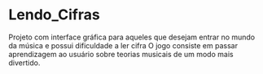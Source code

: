 # Lendo_Cifras
 Projeto com interface gráfica para aqueles que desejam entrar no mundo da música e possui dificuldade a ler cifra
 O jogo consiste em passar aprendizagem ao usuário sobre teorias musicais de um modo mais divertido.
